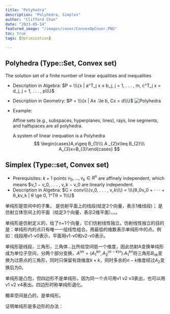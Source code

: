 ```yaml
---
title: "Polyhedra"
description: "Polyhedra, Simplex"
author: "Clifford Chan"
date: "2023-05-14"
featured_image: "/images/cover/ConvexOpCover.PNG"
toc: true
tags: [Optimization]

---
```


## Polyhedra (Type::Set, Convex set)

The solution set of a finite number of linear equalities
and inequalities

- Description in Algebra: $P = \\\{x | a^T_j x ≤ b_j, j = 1, . . . , m, c^T_j x = d_j, j = 1, . . . , p\\\}$
- Description in Geometry: $P = \\\{x | Ax .\le b, Cx = d\\\}$
![Polyhedra](/images/Mathfolder/Polyhedra.png)
- Example: 

    Affine sets (e.g., subspaces, hyperplanes, lines), rays, line segments, and halfspaces are all polyhedra.

    A system of linear inequation is a Polyhedra 
    $$
    \begin{cases}A,x\geq B_{1}\\\
    A _{2}x\leq B_{2}\\\
    A_{3}x=B_{3}\end{cases}
    $$


## Simplex (Type::set, Convex set)

- Prerequisites: $k + 1$ points $v_0, . . . , v_k ∈ R^n$ are affinely independent, which means $v_1 − v_0, . . . , v_k − v_0 are linearly independent. 
- Description in Algebra: $C = conv\\\{v_0, . . . , v_k\\\} = \\\{θ_0v_0 + · · · + θ_kv_k | θ \ge 0, 1^Tθ = 1\\\}$

单纯形是空间中的子集，
是仿射平面上的线段(给定2个向量，表示1维线段)；
是仿射立体空间上的平面（给定3个向量，表示2维平面）。。。

单纯形是仿射定义的，给了n+1个向量，它们仿射线性独立。仿射线性独立的目的是：单纯形内的点只有唯一一组线性组合。用最低的维数表示单纯形中的点。例如：线段用v1-v0表示，平面用v1-v0和v2-v0表示。

单纯形是线段，三角形，三角体...比所给空间低一个维度，因此仿射A变换单纯形成为单位子空间，分两个部分变换，$A^{nn}=(A_1^{kn} , A_2^{(n-k)n})$.$A_1^{kn}$将三角形$B_{nk}$变换为过原点的三角形，同时只保留有效维度$k \times k$，同时多余的$n-k$维度经过$A_2$变换后为0。

单纯形是凸包，但四边形不是单纯形，因为同一个点可用v1 v2 v3表出，也可以用v1 v2 v4表出。四边形时称单纯形退化。

概率空间是凸的，是单纯形。

证明单纯形是多边形的办法：

